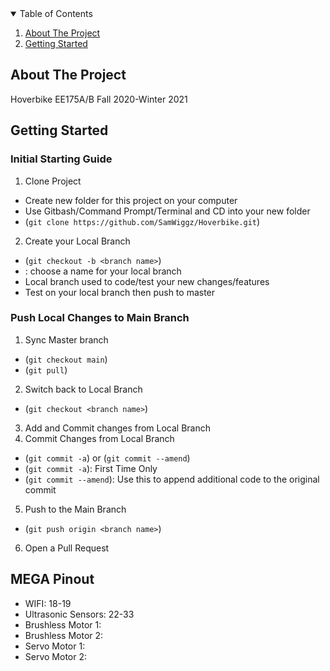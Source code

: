 <!-- TABLE OF CONTENTS -->
<details open="open">
  <summary>Table of Contents</summary>
  <ol>
    <li><a href="#about-the-project">About The Project</a></li>
    <li><a href="#getting-started">Getting Started</a></li>
  </ol>
</details>



<!-- ABOUT THE PROJECT -->
## About The Project

Hoverbike EE175A/B Fall 2020-Winter 2021

<!-- Getting Started -->
## Getting Started

### Initial Starting Guide
1. Clone Project
  - Create new folder for this project on your computer
  - Use Gitbash/Command Prompt/Terminal and CD into your new folder
  - (`git clone https://github.com/SamWiggz/Hoverbike.git`)
2. Create your Local Branch 
  - (`git checkout -b <branch name>`)
  - <branch name>: choose a name for your local branch
  - Local branch used to code/test your new changes/features
  - Test on your local branch then push to master

### Push Local Changes to Main Branch
1. Sync Master branch
  - (`git checkout main`)
  - (`git pull`)
2. Switch back to Local Branch
  - (`git checkout <branch name>`)
3. Add and Commit changes from Local Branch
4. Commit Changes from Local Branch
  - (`git commit -a`) or (`git commit --amend`)
  - (`git commit -a`): First Time Only
  - (`git commit --amend`): Use this to append additional code to the original commit
5. Push to the Main Branch
  - (`git push origin <branch name>`)
6. Open a Pull Request
  
  
## MEGA Pinout
- WIFI: 18-19
- Ultrasonic Sensors: 22-33
- Brushless Motor 1:
- Brushless Motor 2:
- Servo Motor 1:
- Servo Motor 2:

